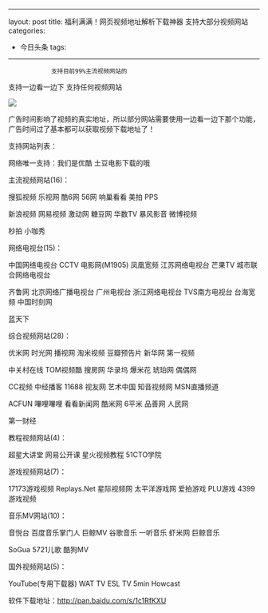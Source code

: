 
---
layout: post
title: 福利满满！网页视频地址解析下载神器 支持大部分视频网站
categories:
- 今日头条
tags:
---
				支持目前99%主流视频网站的

支持一边看一边下 支持任何视频网站

![](http://p3.pstatp.com/large/b0c0002ea9508e2f30b)

广告时间影响了视频的真实地址，所以部分网站需要使用一边看一边下那个功能，广告时间过了基本都可以获取视频下载地址了！

支持网站列表：

网络唯一支持：我们是优酷 土豆电影下载的哦

主流视频网站(16)：

搜狐视频 乐视网 酷6网 56网 响巢看看 美拍 PPS

新浪视频 网易视频 激动网 糖豆网 华数TV 暴风影音 微博视频

秒拍 小咖秀 

网络电视台(15)：

中国网络电视台 CCTV 电影网(M1905) 凤凰宽频 江苏网络电视台 芒果TV 城市联合网络电视台

齐鲁网 北京网络广播电视台 广州电视台 浙江网络电视台 TVS南方电视台 台海宽频 中国时刻网

蓝天下

综合视频网站(28)：

优米网 时光网 播视网 淘米视频 豆瓣预告片 新华网 第一视频

中关村在线 TOM视频酷 搜房网 华录坞 爆米花 琥珀网 偶偶网

CC视频 中经播客 11688 视友网 艺术中国 知音视频网 MSN直播频道

ACFUN 嗶哩嗶哩 看看新闻网 酷米网 6平米 品善网 人民网

第一财经

教程视频网站(4)：

超星大讲堂 网易公开课 星火视频教程 51CTO学院

游戏视频网站(7)：

17173游戏视频 Replays.Net 星际视频网 太平洋游戏网 爱拍游戏 PLU游戏 4399游戏视频

音乐MV网站(10)：

音悦台 百度音乐掌门人 巨鲸MV 谷歌音乐 一听音乐 虾米网 巨鲸音乐

SoGua 5721儿歌 酷狗MV

国外视频网站(5)：

YouTube(专用下载器) WAT TV ESL TV 5min Howcast

软件下载地址：http://pan.baidu.com/s/1c1RfKXU